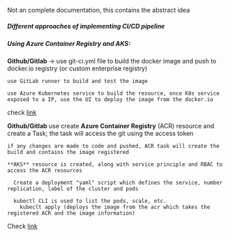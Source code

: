 Not an complete documentation, this contains the abstract idea

##### Different approaches of implementing CI/CD pipeline

##### Using Azure Container Registry and AKS:
  
  **Github/Gitlab** -> use git-ci.yml file to build the docker image and push to docker.io registry (or custom enterprise registry)
  
    use GitLab runner to build and test the image
    
    use Azure Kubernetes service to build the resource, once K8s service exposed to a IP, use the UI to deploy the image from the docker.io
    
  check [link](https://www.youtube.com/watch?v=VafY-qfpM8M)
    
  **Github/Gitlab**
    use create **Azure Container Registry** (ACR) resource and create a Task; the task will access the git using the access token
    
    if any changes are made to code and pushed, ACR task will create the build and contains the image registered
    
    **AKS** resource is created, along with service principle and RBAC to access the ACR resources
    
      Create a deployment "yaml" script which defines the service, number replication, label of the cluster and pods
      
      kubectl CLI is used to list the pods, scale, etc.
        kubeclt apply (deploys the image from the acr which takes the registered ACR and the image information)
   
   Check [link](https://docs.microsoft.com/en-us/azure/aks/)
    
  

